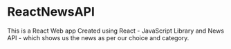 # ReactNewsAPI
This is a React Web app Created using React - JavaScript Library and News API - which shows us the news as per our choice and category.
